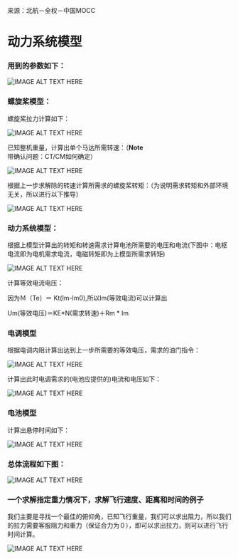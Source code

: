 来源：北航－全权－中国MOCC

# 动力系统模型

### 用到的参数如下：

![IMAGE ALT TEXT HERE](https://github.com/xdwgood/Navigation-and-control/blob/xdwgood-patch-1/168.png)

### 螺旋桨模型：

螺旋桨拉力计算如下：

![IMAGE ALT TEXT HERE](https://github.com/xdwgood/Navigation-and-control/blob/xdwgood-patch-1/166.png)

已知整机重量，计算出单个马达所需转速：（**Note**带确认问题：CT/CM如何确定）

![IMAGE ALT TEXT HERE](https://github.com/xdwgood/Navigation-and-control/blob/xdwgood-patch-1/167.png)

根据上一步求解除的转速计算所需求的螺旋桨转矩：（为说明需求转矩和外部环境无关，所以进行以下推导）

![IMAGE ALT TEXT HERE](https://github.com/xdwgood/Navigation-and-control/blob/xdwgood-patch-1/169.png)

### 动力系统模型：

根据上模型计算出的转矩和转速需求计算电池所需要的电压和电流(下图中：电枢电流即为电机需求电流，电磁转矩即为上模型所需求转矩)

![IMAGE ALT TEXT HERE](https://github.com/xdwgood/Navigation-and-control/blob/xdwgood-patch-1/170.png)

计算等效电流电压：

因为Ｍ（Te）＝ Kt(Im-Im0),所以Im(等效电流)可以计算出

Um(等效电压)＝KE*N(需求转速)＋Rm * Im

### 电调模型

根据电调内阻计算出达到上一步所需要的等效电压，需求的油门指令：

![IMAGE ALT TEXT HERE](https://github.com/xdwgood/Navigation-and-control/blob/xdwgood-patch-1/171.png)

计算出此时电调需求的(电池应提供的)电流和电压如下：

![IMAGE ALT TEXT HERE](https://github.com/xdwgood/Navigation-and-control/blob/xdwgood-patch-1/172.png)

### 电池模型

计算出悬停时间如下：

![IMAGE ALT TEXT HERE](https://github.com/xdwgood/Navigation-and-control/blob/xdwgood-patch-1/173.png)

### 总体流程如下图：

![IMAGE ALT TEXT HERE](https://github.com/xdwgood/Navigation-and-control/blob/xdwgood-patch-1/175.png)


### 一个求解指定重力情况下，求解飞行速度、距离和时间的例子

我们主要是寻找一个最佳的俯仰角，已知飞行重量，我们可以求出阻力，所以我们的拉力需要客服阻力和重力（保证合力为０），即可以求出拉力，则可以进行飞行时间计算。

![IMAGE ALT TEXT HERE](https://github.com/xdwgood/Navigation-and-control/blob/xdwgood-patch-1/174.png)
